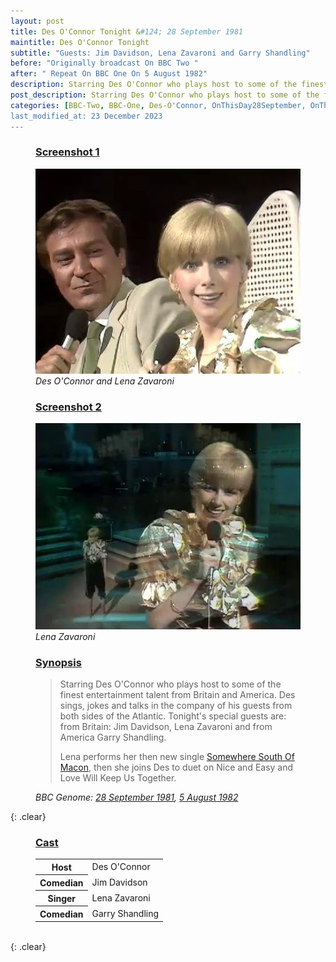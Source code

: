 ```yaml
---
layout: post
title: Des O'Connor Tonight &#124; 28 September 1981
maintitle: Des O'Connor Tonight
subtitle: "Guests: Jim Davidson, Lena Zavaroni and Garry Shandling"
before: "Originally broadcast On BBC Two "
after: " Repeat On BBC One On 5 August 1982"
description: Starring Des O'Connor who plays host to some of the finest entertainment talent from Britain and America. Des sings, jokes and talks in the company of his guests from both sides of the Atlantic. Tonight's special guests are from Britain Jim Davidson, Lena Zavaroni and from America Garry Shandling.
post_description: Starring Des O'Connor who plays host to some of the finest entertainment talent from Britain and America. Des sings, jokes and talks in the company of his guests from both sides of the Atlantic. Tonight's special guests are from Britain Jim Davidson, Lena Zavaroni and from America Garry Shandling.
categories: [BBC-Two, BBC-One, Des-O'Connor, OnThisDay28September, OnThisDay5August]
last_modified_at: 23 December 2023
---
```


<figure class="fig1">
<h3 id="screenshot1"><a href="#screenshot1">Screenshot 1</a></h3>
<img class="full-width" src="/assets/images/television/1981-09-28-desoconnor-tonight-des-lena.jpg" />
<cite>Des O'Connor and Lena Zavaroni</cite>
</figure>

<figure class="fig2">
<h3 id="screenshot2"><a href="#screenshot2">Screenshot 2</a></h3>
<img class="full-width" src="/assets/images/television/1981-09-28-desoconnor-tonight-lena.jpg" />
<cite>Lena Zavaroni</cite>
</figure>

<figure class="fig3">
<h3 id="synopsis"><a href="#synopsis">Synopsis</a></h3>
<blockquote>
<p>Starring Des O'Connor who plays host to some of the finest entertainment talent from Britain and America. Des sings, jokes and talks in the company of his guests from both sides of the Atlantic. Tonight's special guests are: from Britain: Jim Davidson, Lena Zavaroni and from America Garry Shandling.</p>
<p>Lena performs her then new single <a href="/discography/singles/1981-09-25-somewhere-south-of-macon-uk">Somewhere South Of Macon</a>, then she joins Des to duet on Nice and Easy and Love Will Keep Us Together.</p>
</blockquote>
<cite>BBC Genome: <a class="external-link" href="https://genome.ch.bbc.co.uk/schedules/bbctwo/england/1981-09-28#at-20.10">28 September 1981</a>, <a class="external-link" href="https://genome.ch.bbc.co.uk/schedules/bbcone/london/1982-08-05#at-21.55">5 August 1982</a></cite>
</figure>

{: .clear}

<figure class="fig3">
<h3 id="cast"><a href="#cast">Cast</a></h3>
<table>
<tr><th>Host</th><td>Des O'Connor</td></tr>
<tr><th>Comedian</th><td>Jim Davidson</td></tr>
<tr><th>Singer</th><td>Lena Zavaroni</td></tr>
<tr><th>Comedian</th><td>Garry Shandling</td></tr>
</table>
</figure>

<br />{: .clear}

